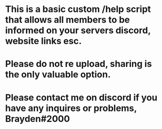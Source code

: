 # This is a basic custom /help script that allows all members to be informed on your servers discord, website links esc. 

# Please do not re upload, sharing is the only valuable option.

# Please contact me on discord if you have any inquires or problems, Brayden#2000
